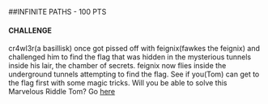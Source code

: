 ##INFINITE PATHS - 100 PTS

#### CHALLENGE

cr4wl3r(a basillisk) once got pissed off with feignix(fawkes the feignix) and challenged him to find the flag that was hidden in the mysterious tunnels inside his lair, the chamber of secrets. feignix now flies inside the underground tunnels attempting to find the flag. See if you(Tom) can get to the flag first with some magic tricks. Will you be able to solve this Marvelous Riddle Tom? Go [here](http://hack.bckdr.in/INFINITE-PATHS/path/path/path/path/path/path/path/path/path/path/path/path/path/path/path/path/path/path/path/path/path/path/path/path/path/path/path/path/path/path/path/path/path/path/path/path/path/path/path/path/path/path/path/path/path/path/path/path/path/path)

